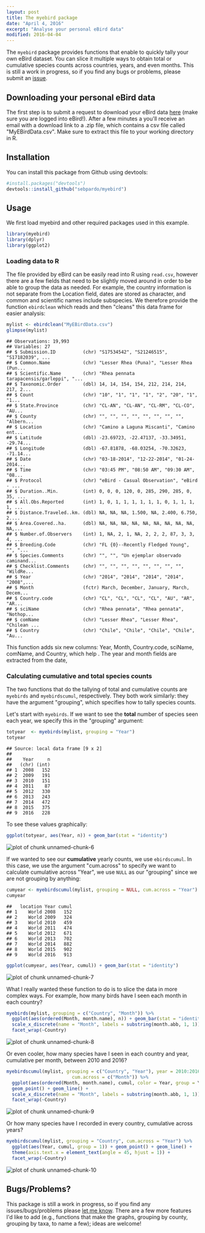 ```yaml
---
layout: post
title: The myebird package
date: "April 4, 2016"
excerpt: "Analyse your personal eBird data"
modified: 2016-04-04
---
```


The `myebird` package provides functions that enable to quickly tally your own eBird dataset. You can slice it multiple ways to obtain total or cumulative species counts across countries, years, and even months. This is still a work in progress, so if you find any bugs or problems, please submit an [issue](https://github.com/sebpardo/myebird/issues).

## Downloading your personal eBird data

The first step is to submit a request to download your eBird data [here](http://ebird.org/ebird/downloadMyData) (make sure you are logged into eBird!). After a few minutes a you'll receive an email with a download link to a .zip file, which contains a csv file called "MyEBirdData.csv". Make sure to extract this file to your working directory in R.

## Installation

You can install this package from Github using devtools:


```r
#install.packages("devtools")
devtools::install_github("sebpardo/myebird")
```



## Usage

We first load myebird and other required packages used in this example.


```r
library(myebird)
library(dplyr)
library(ggplot2)
```

### Loading data to R

The file provided by eBird can be easily read into R using `read.csv`, however there are a few fields that need to be slightly moved around in order to be able to group the data as needed. For example, the country information is not separate from the Location field, dates are stored as character, and common and scientific names include subspecies. We therefore provide the function `ebirdclean` which reads and then "cleans" this data frame for easier analysis:


```r
mylist <- ebirdclean("MyEBirdData.csv") 
glimpse(mylist)
```

```
## Observations: 19,993
## Variables: 27
## $ Submission.ID          (chr) "S17534542", "S21246515", "S17182039", ...
## $ Common.Name            (chr) "Lesser Rhea (Puna)", "Lesser Rhea (Pun...
## $ Scientific.Name        (chr) "Rhea pennata tarapacensis/garleppi", "...
## $ Taxonomic.Order        (dbl) 14, 14, 154, 154, 212, 214, 214, 217, 2...
## $ Count                  (chr) "10", "1", "1", "1", "2", "20", "1", "1...
## $ State.Province         (chr) "CL-AN", "CL-AN", "CL-RM", "CL-CO", "AU...
## $ County                 (chr) "", "", "", "", "", "", "", "", "Albern...
## $ Location               (chr) "Camino a Laguna Miscanti", "Camino ent...
## $ Latitude               (dbl) -23.69723, -22.47137, -33.34951, -29.74...
## $ Longitude              (dbl) -67.81878, -68.03254, -70.32623, -71.14...
## $ Date                   (chr) "03-18-2014", "12-22-2014", "01-24-2014...
## $ Time                   (chr) "03:45 PM", "08:50 AM", "09:30 AM", "08...
## $ Protocol               (chr) "eBird - Casual Observation", "eBird - ...
## $ Duration..Min.         (int) 0, 0, 0, 120, 0, 285, 290, 285, 0, 35, ...
## $ All.Obs.Reported       (int) 1, 0, 1, 1, 1, 1, 1, 1, 0, 1, 1, 1, 1, ...
## $ Distance.Traveled..km. (dbl) NA, NA, NA, 1.500, NA, 2.400, 6.750, 2....
## $ Area.Covered..ha.      (dbl) NA, NA, NA, NA, NA, NA, NA, NA, NA, NA,...
## $ Number.of.Observers    (int) 1, NA, 2, 1, NA, 2, 2, 2, 87, 3, 3, 4, ...
## $ Breeding.Code          (chr) "FL {0}--Recently Fledged Young", "", "...
## $ Species.Comments       (chr) "", "", "Un ejemplar observado caminand...
## $ Checklist.Comments     (chr) "", "", "", "", "", "", "", "", "WildRe...
## $ Year                   (chr) "2014", "2014", "2014", "2014", "2008",...
## $ Month                  (fctr) March, December, January, March, Decem...
## $ Country.code           (chr) "CL", "CL", "CL", "CL", "AU", "AR", "AR...
## $ sciName                (chr) "Rhea pennata", "Rhea pennata", "Nothop...
## $ comName                (chr) "Lesser Rhea", "Lesser Rhea", "Chilean ...
## $ Country                (chr) "Chile", "Chile", "Chile", "Chile", "Au...
```

This function adds six new columns: Year, Month, Country.code, sciName, comName, and Country, which help . The year and month fields are extracted from the date, 

### Calculating cumulative and total species counts 

The two functions that do the tallying of total and cumulative counts are `myebirds` and `myebirdscumul`, respectively. They both work similarly: they have the argument "grouping", which specifies how to tally species counts.

Let's start with `myebirds`. If we want to see the **total** number of species seen each year, we specify this in the "grouping" argument:



```r
totyear  <- myebirds(mylist, grouping = "Year")
totyear
```

```
## Source: local data frame [9 x 2]
## 
##    Year     n
##   (chr) (int)
## 1  2008   152
## 2  2009   191
## 3  2010   151
## 4  2011    87
## 5  2012   330
## 6  2013   243
## 7  2014   472
## 8  2015   375
## 9  2016   228
```

To see these values graphically:


```r
ggplot(totyear, aes(Year, n)) + geom_bar(stat = "identity")
```

![plot of chunk unnamed-chunk-6](/figure/unnamed-chunk-6-1.png)

If we wanted to see our **cumulative** yearly counts, we use `ebirdscumul`. In this case, we use the argument "cum.across" to specify we want to calculate cumulative across "Year", we use `NULL` as our "grouping" since we are not grouping by anything:


```r
cumyear <- myebirdscumul(mylist, grouping = NULL, cum.across = "Year")
cumyear
```

```
##   location Year cumul
## 1    World 2008   152
## 2    World 2009   324
## 3    World 2010   459
## 4    World 2011   474
## 5    World 2012   671
## 6    World 2013   702
## 7    World 2014   882
## 8    World 2015   902
## 9    World 2016   913
```

```r
ggplot(cumyear, aes(Year, cumul)) + geom_bar(stat = "identity")
```

![plot of chunk unnamed-chunk-7](/figure/unnamed-chunk-7-1.png)

What I really wanted these function to do is to slice the data in more complex ways. For example, how many birds have I seen each month in each country? 


```r
myebirds(mylist, grouping = c("Country", "Month")) %>%
  ggplot(aes(ordered(Month, month.name), n)) + geom_bar(stat = "identity") +
  scale_x_discrete(name = "Month", labels = substring(month.abb, 1, 1)) +
  facet_wrap(~Country)
```

![plot of chunk unnamed-chunk-8](/figure/unnamed-chunk-8-1.png)

Or even cooler, how many species have I seen in each country and year, cumulative per month, between 2010 and 2016?


```r
myebirdscumul(mylist, grouping = c("Country", "Year"), year = 2010:2016,
                        cum.across = c("Month")) %>%
  ggplot(aes(ordered(Month, month.name), cumul, color = Year, group = Year)) +
  geom_point() + geom_line() +
  scale_x_discrete(name = "Month", labels = substring(month.abb, 1, 1)) +
  facet_wrap(~Country)
```

![plot of chunk unnamed-chunk-9](/figure/unnamed-chunk-9-1.png)

Or how many species have I recorded in every country, cumulative across years?


```r
myebirdscumul(mylist, grouping = "Country", cum.across = "Year") %>%
  ggplot(aes(Year, cumul, group = 1)) + geom_point() + geom_line() +
  theme(axis.text.x = element_text(angle = 45, hjust = 1)) +
  facet_wrap(~Country)
```

![plot of chunk unnamed-chunk-10](/figure/unnamed-chunk-10-1.png)

## Bugs/Problems?

This package is still a work in progress, so if you find any issues/bugs/problems please [let me know](https://github.com/sebpardo/myebird/issues). There are a few more features I'd like to add (e.g., functions that make the graphs, grouping by county, grouping by taxa, to name a few); ideas are welcome!
